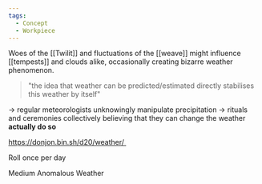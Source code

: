 ```yaml
---
tags:
  - Concept
  - Workpiece
---
```

Woes of the [[Twilit]] and fluctuations of the [[weave]] might influence [[tempests]] and clouds alike, occasionally creating bizarre weather phenomenon. 

> "the idea that weather can be predicted/estimated directly stabilises this weather by itself"

→ regular meteorologists unknowingly manipulate precipitation
→ rituals and ceremonies collectively believing that they can change the weather **actually do so**

https://donjon.bin.sh/d20/weather/ 

Roll once per day

Medium Anomalous Weather
